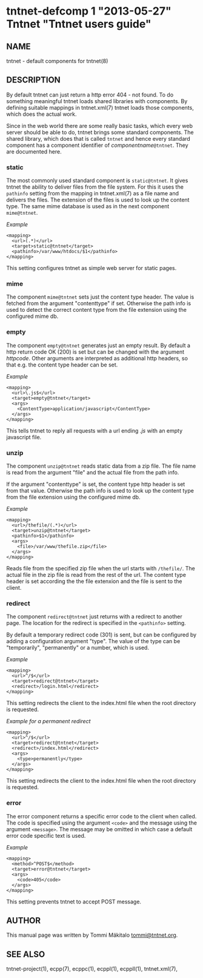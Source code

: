 tntnet-defcomp 1 "2013-05-27" Tntnet "Tntnet users guide"
=========================================================

NAME
----

tntnet - default components for tntnet(8)

DESCRIPTION
-----------

By default tntnet can just return a http error 404 - not found. To do something
meaningful tntnet loads shared libraries with components. By defining suitable
mappings in tntnet.xml(7) tntnet loads those components, which does the actual
work.

Since in the web world there are some really basic tasks, which every web server
should be able to do, tntnet brings some standard components. The shared
library, which does that is called `tntnet` and hence every standard component
has a component identifier of *componentname*`@tntnet`. They are documented
here.

### static

The most commonly used standard component is `static@tntnet`. It gives tntnet
the ability to deliver files from the file system. For this it uses the
`pathinfo` setting from the mapping in tntnet.xml(7) as a file name and delivers
the files. The extension of the files is used to look up the content type. The
same mime database is used as in the next component `mime@tntnet`.

*Example*

    <mapping>
      <url>(.*)</url>
      <target>static@tntnet</target>
      <pathinfo>/var/www/htdocs/$1</pathinfo>
    </mapping>

This setting configures tntnet as simple web server for static pages.

### mime

The component `mime@tntnet` sets just the content type header. The value is
fetched from the argument "contenttype" if set. Otherwise the path info is used
to detect the correct content type from the file extension using the configured
mime db.

### empty

The component `empty@tntnet` generates just an empty result. By default a http
return code OK (200) is set but can be changed with the argument _httpcode_.
Other arguments are interpreted as additional http headers, so that e.g. the
content type header can be set.

*Example*

    <mapping>
      <url>\.js$</url>
      <target>empty@tntnet</target>
      <args>
        <ContentType>application/javascript</ContentType>
      </args>
    </mapping>

This tells tntnet to reply all requests with a url ending _.js_ with an empty
javascript file.

### unzip

The component `unzip@tntnet` reads static data from a zip file. The file name is
read from the argument "file" and the actual file from the path info.

If the argument "contenttype" is set, the content type http header is set from
that value. Otherwise the path info is used to look up the content type from the
file extension using the configured mime db.

*Example*

    <mapping>
      <url>/thefile/(.*)</url>
      <target>unzip@tntnet</target>
      <pathinfo>$1</pathinfo>
      <args>
        <file>/var/www/thefile.zip</file>
      </args>
    </mapping>

Reads file from the specified zip file when the url starts with `/thefile/`. The
actual file in the zip file is read from the rest of the url. The content type
header is set according the the file extenxion and the file is sent to the
client.

### redirect

The component `redirect@tntnet` just returns with a redirect to another page.
The location for the redirect is specified in the `<pathinfo>` setting.

By default a temporary redirect code (301) is sent, but can be configured by
adding a configuration argument "type". The value of the type can be
"temporarily", "permanently" or a number, which is used.

*Example*

    <mapping>
      <url>^/$</url>
      <target>redirect@tntnet</target>
      <redirect>/login.html</redirect>
    </mapping>

This setting redirects the client to the index.html file when the root directory
is requested.

*Example for a permanent redirect*

    <mapping>
      <url>^/$</url>
      <target>redirect@tntnet</target>
      <redirect>/index.html</redirect>
      <args>
        <type>permanently</type>
      </args>
    </mapping>

This setting redirects the client to the index.html file when the root directory
is requested.

### error

The error component returns a specific error code to the client when called. The
code is specified using the argument `<code>` and the message using the argument
`<message>`. The message may be omitted in which case a default error code
specific text is used.

*Example*

    <mapping>
      <method>^POST$</method>
      <target>error@tntnet</target>
      <args>
        <code>405</code>
      </args>
    </mapping>

This setting prevents tntnet to accept POST message.

AUTHOR
------
This manual page was written by Tommi Mäkitalo <tommi@tntnet.org>.

SEE ALSO
--------

tntnet-project(1), ecpp(7), ecppc(1), ecppl(1), ecppll(1), tntnet.xml(7),
